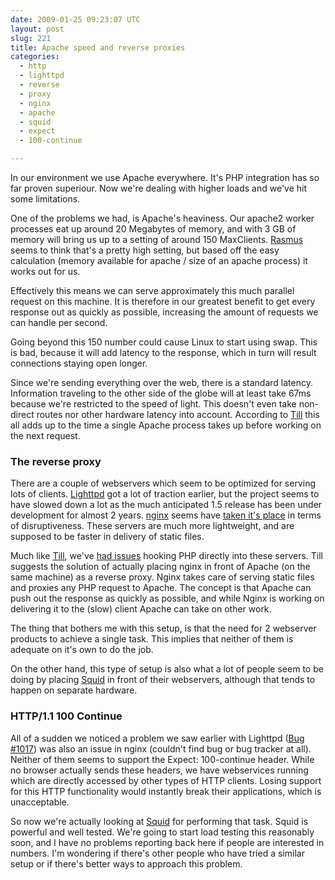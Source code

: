 ```yaml
---
date: 2009-01-25 09:23:07 UTC
layout: post
slug: 221
title: Apache speed and reverse proxies
categories:
  - http
  - lighttpd
  - reverse
  - proxy
  - nginx
  - apache
  - squid
  - expect
  - 100-continue

---
```

<p>In our environment we use Apache everywhere. It's PHP integration has so far proven superiour. Now we're dealing with higher loads and we've hit some limitations.</p>

<p>One of the problems we had, is Apache's heaviness. Our apache2 worker processes eat up around 20 Megabytes of memory, and with 3 GB of memory will bring us up to a setting of around 150 MaxClients. <a href="http://pooteeweet.org/public/maxclients.txt">Rasmus</a> seems to think that's a pretty high setting, but based off the easy calculation (memory available for apache / size of an apache process) it works out for us.</p>

<p>Effectively this means we can serve approximately this much parallel request on this machine. It is therefore in our greatest benefit to get every response out as quickly as possible, increasing the amount of requests we can handle per second.</p>

<p>Going beyond this 150 number could cause Linux to start using swap. This is bad, because it will add latency to the response, which in turn will result connections staying open longer.</p>

<p>Since we're sending everything over the web, there is a standard latency. Information traveling to the other side of the globe will at least take 67ms because we're restricted to the speed of light. This doesn't even take non-direct routes nor other hardware latency into account. According to <a href="http://till.vox.com/library/post/zendframework-performance.html">Till</a> this all adds up to the time a single Apache process takes up before working on the next request.</p>

<h3>The reverse proxy</h3>

<p>There are a couple of webservers which seem to be optimized for serving lots of clients. <a href="http://www.lighttpd.net/">Lighttpd</a> got a lot of traction earlier, but the project seems to have slowed down a lot as the much anticipated 1.5 release has been under development for almost 2 years. <a href="http://nginx.net/">nginx</a> seems have <a href="http://news.netcraft.com/archives/web_server_survey.html">taken it's place</a> in terms of disruptiveness. These servers are much more lightweight, and are supposed to be faster in delivery of static files.</p>

<p>Much like <a href="http://till.vox.com/library/post/zendframework-performance.html">Till</a>, we've <a href="http://www.rooftopsolutions.nl/article/201">had issues</a> hooking PHP directly into these servers. Till suggests the solution of actually placing nginx in front of Apache (on the same machine) as a reverse proxy. Nginx takes care of serving static files and proxies any PHP request to Apache. The concept is that Apache can push out the response as quickly as possible, and while Nginx is working on delivering it to the (slow) client Apache can take on other work.</p>

<p>The thing that bothers me with this setup, is that the need for 2 webserver products to achieve a single task. This implies that neither of them is adequate on it's own to do the job.</p>

<p>On the other hand, this type of setup is also what a lot of people seem to be doing by placing <a href="http://www.squid-cache.org/">Squid</a> in front of their webservers, although that tends to happen on separate hardware.</p>

<h3>HTTP/1.1 100 Continue</h3>

<p>All of a sudden we noticed a problem we saw earlier with Lighttpd (<a href="http://redmine.lighttpd.net/issues/show/1017">Bug #1017</a>) was also an issue in nginx (couldn't find bug or bug tracker at all). Neither of them seems to support the Expect: 100-continue header. While no browser actually sends these headers, we have webservices running which are directly accessed by other types of HTTP clients. Losing support for this HTTP functionality would instantly break their applications, which is unacceptable.</p>

<p>So now we're actually looking at <a href="http://www.squid-cache.org/">Squid</a> for performing that task. Squid is powerful and well tested. We're going to start load testing this reasonably soon, and I have no problems reporting back here if people are interested in numbers. I'm wondering if there's other people who have tried a similar setup or if there's better ways to approach this problem.</p>